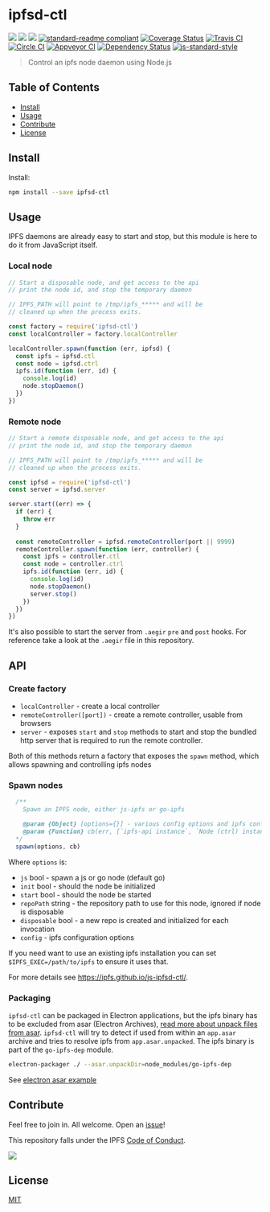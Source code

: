 # ipfsd-ctl

[![](https://img.shields.io/badge/made%20by-Protocol%20Labs-blue.svg?style=flat-square)](http://ipn.io)
[![](https://img.shields.io/badge/project-IPFS-blue.svg?style=flat-square)](http://ipfs.io/)
[![](https://img.shields.io/badge/freenode-%23ipfs-blue.svg?style=flat-square)](http://webchat.freenode.net/?channels=%23ipfs)
[![standard-readme compliant](https://img.shields.io/badge/standard--readme-OK-green.svg?style=flat-square)](https://github.com/RichardLitt/standard-readme)
[![Coverage Status](https://coveralls.io/repos/github/ipfs/js-ipfsd-ctl/badge.svg?branch=master)](https://coveralls.io/github/ipfs/js-ipfsd-ctl?branch=master)
[![Travis CI](https://travis-ci.org/ipfs/js-ipfsd-ctl.svg?branch=master)](https://travis-ci.org/ipfs/js-ipfsd-ctl)
[![Circle CI](https://circleci.com/gh/ipfs/js-ipfsd-ctl.svg?style=svg)](https://circleci.com/gh/ipfs/js-ipfsd-ctl)
[![Appveyor CI](https://ci.appveyor.com/api/projects/status/4p9r12ch0jtthnha?svg=true)](https://ci.appveyor.com/project/wubalubadubdub/js-ipfsd-ctl-a9ywu)
[![Dependency Status](https://david-dm.org/ipfs/js-ipfsd-ctl.svg?style=flat-square)](https://david-dm.org/ipfs/js-ipfsd-ctl) [![js-standard-style](https://img.shields.io/badge/code%20style-standard-brightgreen.svg?style=flat-square)](https://github.com/feross/standard)

> Control an ipfs node daemon using Node.js

## Table of Contents

- [Install](#install)
- [Usage](#usage)
- [Contribute](#contribute)
- [License](#license)

## Install

Install:
```sh
npm install --save ipfsd-ctl
```

## Usage

IPFS daemons are already easy to start and stop, but this module is here to do it from JavaScript itself.

### Local node

```js
// Start a disposable node, and get access to the api
// print the node id, and stop the temporary daemon

// IPFS_PATH will point to /tmp/ipfs_***** and will be
// cleaned up when the process exits.

const factory = require('ipfsd-ctl')
const localController = factory.localController

localController.spawn(function (err, ipfsd) {
  const ipfs = ipfsd.ctl
  const node = ipfsd.ctrl
  ipfs.id(function (err, id) {
    console.log(id)
    node.stopDaemon()
  })
})
```

### Remote node

```js
// Start a remote disposable node, and get access to the api
// print the node id, and stop the temporary daemon

// IPFS_PATH will point to /tmp/ipfs_***** and will be
// cleaned up when the process exits.

const ipfsd = require('ipfsd-ctl')
const server = ipfsd.server

server.start((err) => {
  if (err) {
    throw err
  }
  
  const remoteController = ipfsd.remoteController(port || 9999)
  remoteController.spawn(function (err, controller) {
    const ipfs = controller.ctl
    const node = controller.ctrl
    ipfs.id(function (err, id) {
      console.log(id)
      node.stopDaemon()
      server.stop()
    })
  })  
})
```

It's also possible to start the server from `.aegir` `pre` and `post` hooks. For reference take a look at the `.aegir` file in this repository.


## API

### Create factory

- `localController` - create a local controller
- `remoteController([port])` - create a remote controller, usable from browsers
- `server` - exposes `start` and `stop` methods to start and stop the bundled http server that is required to run the remote controller.

Both of this methods return a factory that exposes the `spawn` method, which allows spawning and controlling ipfs nodes

### Spawn nodes

```js
  /**
    Spawn an IPFS node, either js-ipfs or go-ipfs

    @param {Object} [options={}] - various config options and ipfs config parameters (see valid options below)
    @param {Function} cb(err, [`ipfs-api instance`, `Node (ctrl) instance`]) - a callback that receives an array with an `ipfs-instance` attached to the node and a `Node`
  */
  spawn(options, cb)
```

Where `options` is:

- `js` bool - spawn a js or go node (default go)
- `init` bool - should the node be initialized
- `start` bool - should the node be started
- `repoPath` string - the repository path to use for this node, ignored if node is disposable
- `disposable` bool - a new repo is created and initialized for each invocation
- `config` - ipfs configuration options


If you need want to use an existing ipfs installation you can set `$IPFS_EXEC=/path/to/ipfs` to ensure it uses that.

For more details see https://ipfs.github.io/js-ipfsd-ctl/.

### Packaging

`ipfsd-ctl` can be packaged in Electron applications, but the ipfs binary
has to be excluded from asar (Electron Archives),
[read more about unpack files from asar](https://electron.atom.io/docs/tutorial/application-packaging/#adding-unpacked-files-in-asar-archive).
`ipfsd-ctl` will try to detect if used from within an `app.asar` archive
and tries to resolve ipfs from `app.asar.unpacked`. The ipfs binary is part of
the `go-ipfs-dep` module.

```bash
electron-packager ./ --asar.unpackDir=node_modules/go-ipfs-dep
```

See [electron asar example](https://github.com/ipfs/js-ipfsd-ctl/tree/master/examples/electron-asar/)

## Contribute

Feel free to join in. All welcome. Open an [issue](https://github.com/ipfs/js-ipfsd-ctl/issues)!

This repository falls under the IPFS [Code of Conduct](https://github.com/ipfs/community/blob/master/code-of-conduct.md).

[![](https://cdn.rawgit.com/jbenet/contribute-ipfs-gif/master/img/contribute.gif)](https://github.com/ipfs/community/blob/master/contributing.md)

## License

[MIT](LICENSE)
